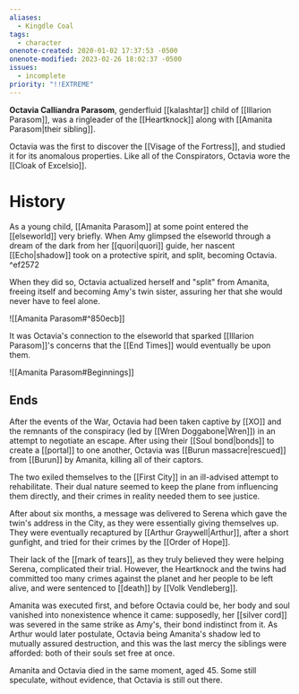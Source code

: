 ```yaml
---
aliases:
  - Kingdle Coal
tags:
  - character
onenote-created: 2020-01-02 17:37:53 -0500
onenote-modified: 2023-02-26 18:02:37 -0500
issues:
  - incomplete
priority: "!!EXTREME"
---
```

**Octavia Calliandra Parasom**, genderfluid [[kalashtar]] child of [[Illarion Parasom]], was a ringleader of the [[Heartknock]] along with [[Amanita Parasom|their sibling]].

Octavia was the first to discover the [[Visage of the Fortress]], and studied it for its anomalous properties. Like all of the Conspirators, Octavia wore the [[Cloak of Excelsio]].

# History
As a young child, [[Amanita Parasom]] at some point entered the [[elseworld]] very briefly. When Amy glimpsed the elseworld through a dream of the dark from her [[quori|quori]] guide, her nascent [[Echo|shadow]] took on a protective spirit, and split, becoming Octavia. ^ef2572

When they did so, Octavia actualized herself and "split" from Amanita, freeing itself and becoming Amy's twin sister, assuring her that she would never have to feel alone.

![[Amanita Parasom#^850ecb]]

It was Octavia's connection to the elseworld that sparked [[Illarion Parasom]]'s concerns that the [[End Times]] would eventually be upon them.

![[Amanita Parasom#Beginnings]]

## Ends
After the events of the War, Octavia had been taken captive by [[XO]] and the remnants of the conspiracy (led by [[Wren Doggabone|Wren]]) in an attempt to negotiate an escape. After using their [[Soul bond|bonds]] to create a [[portal]] to one another, Octavia was [[Burun massacre|rescued]] from [[Burun]] by Amanita, killing all of their captors. 

The two exiled themselves to the [[First City]] in an ill-advised attempt to rehabilitate. Their dual nature seemed to keep the plane from influencing them directly, and their crimes in reality needed them to see justice.

After about six months, a message was delivered to Serena which gave the twin's address in the City, as they were essentially giving themselves up. They were eventually recaptured by [[Arthur Graywell|Arthur]], after a short gunfight, and tried for their crimes by the [[Order of Hope]]. 

Their lack of the [[mark of tears]], as they truly believed they were helping Serena, complicated their trial. However, the Heartknock and the twins had committed too many crimes against the planet and her people to be left alive, and were sentenced to [[death]] by [[Volk Vendleberg]].

Amanita was executed first, and before Octavia could be, her body and soul vanished into nonexistence whence it came: supposedly, her [[silver cord]] was severed in the same strike as Amy's, their bond indistinct from it. As Arthur would later postulate, Octavia being Amanita's shadow led to mutually assured destruction, and this was the last mercy the siblings were afforded: both of their souls set free at once.

Amanita and Octavia died in the same moment, aged 45. Some still speculate, without evidence, that Octavia is still out there.

